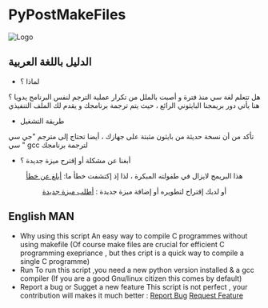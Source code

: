 # PyPostMakeFiles

<img src="https://github.com/X00Byte/PyPostMakeFiles/blob/main/repo_background.png" alt="Logo">


## الدليل باللغة العربية
- لماذا ؟

 هل تتعلم لغة سي منذ فترة و أصبت بالملل من تكرار عملية الترجم لنفس البرنامج يدويا ؟ هنا يأتي دور بريمجنا البايثوني الرائع ، حيث يتم ترجمة برنامجك و يقدم لك الملف التنفيذي

- طريقة التشغيل
  
 تأكد من أن نسخة حديثة من بايثون مثبتة على جهازك ، أيضا تحتاج إلى مترجم "جي سي سي " gcc لترجمة برنامجك
- أبغنا عن مشكلة أو إقترح ميزة جديدة ؟
  
<div align="center">
   هذا البريمج لايزال في طفولته المبكرة ، لذا إذ إكتشفت خطأ ما:
   <a href="https://github.com/X00Byte/PyPostMakeFiles/issues">أبلغ عن خطأ</a>
                                                                                           

   أو لديك إقتراح لتطويره أو إضافة ميزة جديدة :
  <a href="https://github.com/X00Byte/PyPostMakeFiles/issues">أطلب ميزة جديدة</a>

</div>                                                                                       
      
## English MAN 
- Why using this script
An easy way to compile C programmes without using makefile (Of course make files are crucial for efficient C programming exepriance , but thes cript is a quick way to compile a single C programme)
- Run
To run this script ,you need a new python version installed & a gcc compiler (If you are a good Gnu/linux citizen this comes by default)
- Report a bug or Sugget a new feature
This script is not perfect , your contribution will makes it much better : 
  <a href="https://github.com/X00Byte/PyPostMakeFiles/issues">Report Bug</a>
  <a href="https://github.com/X00Byte/PyPostMakeFiles/issues">Request Feature</a>
